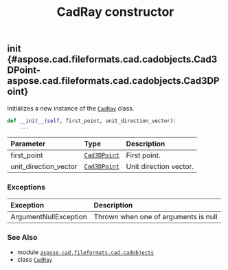 ﻿---
title: CadRay constructor
second_title: Aspose.CAD for Python via .NET API References
description: 
type: docs
weight: 10
url: /python-net/aspose.cad.fileformats.cad.cadobjects/cadray/__init__/
is_root: false
---

## __init__ {#aspose.cad.fileformats.cad.cadobjects.Cad3DPoint-aspose.cad.fileformats.cad.cadobjects.Cad3DPoint}

Initializes a new instance of the [`CadRay`](/cad/python-net/aspose.cad.fileformats.cad.cadobjects/cadray) class.



```python
def __init__(self, first_point, unit_direction_vector):
    ...
```


| Parameter | Type | Description |
| :- | :- | :- |
| first_point | [`Cad3DPoint`](/cad/python-net/aspose.cad.fileformats.cad.cadobjects/cad3dpoint) | First point. |
| unit_direction_vector | [`Cad3DPoint`](/cad/python-net/aspose.cad.fileformats.cad.cadobjects/cad3dpoint) | Unit direction vector. |
### Exceptions
| Exception | Description |
| :- | :- |
| ArgumentNullException | Thrown when one of arguments is null |





### See Also
* module [`aspose.cad.fileformats.cad.cadobjects`](../../)
* class [`CadRay`](/cad/python-net/aspose.cad.fileformats.cad.cadobjects/cadray)

